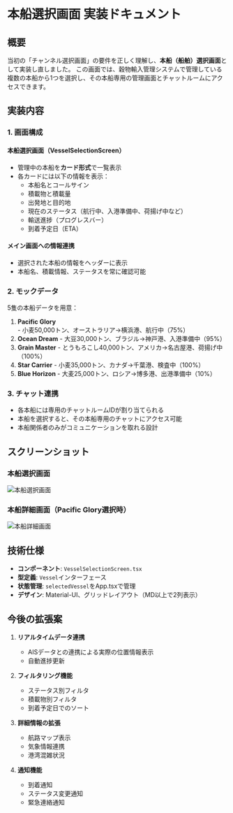 # 本船選択画面 実装ドキュメント

## 概要

当初の「チャンネル選択画面」の要件を正しく理解し、**本船（船舶）選択画面**として実装し直しました。
この画面では、穀物輸入管理システムで管理している複数の本船から1つを選択し、その本船専用の管理画面とチャットルームにアクセスできます。

## 実装内容

### 1. 画面構成

#### 本船選択画面（VesselSelectionScreen）
- 管理中の本船を**カード形式**で一覧表示
- 各カードには以下の情報を表示：
  - 本船名とコールサイン
  - 積載物と積載量
  - 出発地と目的地
  - 現在のステータス（航行中、入港準備中、荷揚げ中など）
  - 輸送進捗（プログレスバー）
  - 到着予定日（ETA）

#### メイン画面への情報連携
- 選択された本船の情報をヘッダーに表示
- 本船名、積載情報、ステータスを常に確認可能

### 2. モックデータ

5隻の本船データを用意：

1. **Pacific Glory** - 小麦50,000トン、オーストラリア→横浜港、航行中（75%）
2. **Ocean Dream** - 大豆30,000トン、ブラジル→神戸港、入港準備中（95%）
3. **Grain Master** - とうもろこし40,000トン、アメリカ→名古屋港、荷揚げ中（100%）
4. **Star Carrier** - 小麦35,000トン、カナダ→千葉港、検査中（100%）
5. **Blue Horizon** - 大麦25,000トン、ロシア→博多港、出港準備中（10%）

### 3. チャット連携

- 各本船には専用のチャットルームIDが割り当てられる
- 本船を選択すると、その本船専用のチャットにアクセス可能
- 本船関係者のみがコミュニケーションを取れる設計

## スクリーンショット

### 本船選択画面
![本船選択画面](../test-results/vessel-01-selection-screen.png)

### 本船詳細画面（Pacific Glory選択時）
![本船詳細画面](../test-results/vessel-04-main-screen-pacific-glory.png)

## 技術仕様

- **コンポーネント**: `VesselSelectionScreen.tsx`
- **型定義**: `Vessel`インターフェース
- **状態管理**: `selectedVessel`をApp.tsxで管理
- **デザイン**: Material-UI、グリッドレイアウト（MD以上で2列表示）

## 今後の拡張案

1. **リアルタイムデータ連携**
   - AISデータとの連携による実際の位置情報表示
   - 自動進捗更新

2. **フィルタリング機能**
   - ステータス別フィルタ
   - 積載物別フィルタ
   - 到着予定日でのソート

3. **詳細情報の拡張**
   - 航路マップ表示
   - 気象情報連携
   - 港湾混雑状況

4. **通知機能**
   - 到着通知
   - ステータス変更通知
   - 緊急連絡通知